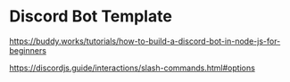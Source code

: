 # Discord Bot Template

https://buddy.works/tutorials/how-to-build-a-discord-bot-in-node-js-for-beginners

https://discordjs.guide/interactions/slash-commands.html#options

